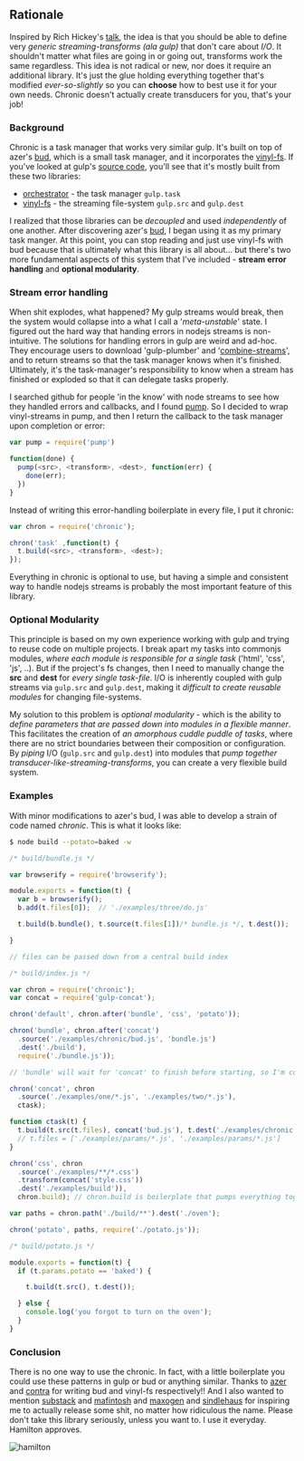 ## Rationale

Inspired by Rich Hickey's [talk](https://www.youtube.com/watch?v=6mTbuzafcII), the idea is that you should be able to define very *generic streaming-transforms (ala gulp)* that don't care about *I/O*. It shouldn't matter what files are going in or going out, transforms work the same regardless. This idea is not radical or new, nor does it require an additional library. It's just the glue holding everything together that's modified *ever-so-slightly* so you can **choose** how to best use it for your own needs. Chronic doesn't actually create transducers for you, that's your job!

### Background

Chronic is a task manager that works very similar gulp. It's built on top of azer's [bud](https://github.com/azer/bud), which is a small task manager, and it incorporates the [vinyl-fs](https://github.com/wearefractal/vinyl-fs). If you've looked at gulp's [source code](https://github.com/gulpjs/gulp/blob/master/index.js), you'll see that it's mostly built from these two libraries:

* [orchestrator](https://github.com/orchestrator/orchestrator) - the task manager `gulp.task`
* [vinyl-fs](https://github.com/wearefractal/vinyl-fs) - the streaming file-system `gulp.src` and `gulp.dest`

I realized that those libraries can be *decoupled* and used *independently* of one another. After discovering azer's [bud](https://github.com/azer/bud), I began using it as my primary task manger. At this point, you can stop reading and just use vinyl-fs with bud because that is ultimately what this library is all about... but there's two more fundamental aspects of this system that I've included - **stream error handling** and **optional modularity**.

### Stream error handling

When shit explodes, what happened? My gulp streams would break, then the system would collapse into a what I call a '*meta-unstable*' state. I figured out the hard way that handing errors in nodejs streams is non-intuitive. The solutions for handling errors in gulp are weird and ad-hoc. They encourage users to download 'gulp-plumber' and '[combine-streams](https://github.com/gulpjs/gulp/blob/master/docs/recipes/combining-streams-to-handle-errors.md)', and to return streams so that the task manager knows when it's finished. Ultimately, it's the task-manager's responsibility to know when a stream has finished or exploded so that it can delegate tasks properly.

I searched github for people 'in the know' with node streams to see how they handled errors and callbacks, and I found [pump](https://github.com/mafintosh/pump). So I decided to wrap vinyl-streams in pump, and then I return the callback to the task manager upon completion or error:

```js
var pump = require('pump')

function(done) {
  pump(<src>, <transform>, <dest>, function(err) {
    done(err);
  })
}
```

Instead of writing this error-handling boilerplate in every file, I put it chronic:

```js
var chron = require('chronic');

chron('task' ,function(t) {
  t.build(<src>, <transform>, <dest>);
});
```

 Everything in chronic is optional to use, but having a simple and consistent way to handle nodejs streams is probably the most important feature of this library.

### Optional Modularity

This principle is based on my own experience working with gulp and trying to reuse code on multiple projects. I break apart my tasks into commonjs modules, *where each module is responsible for a single task* ('html', 'css', 'js', ..). But if the project's fs changes, then I need to manually change the **src** and **dest** for *every single task-file*. I/O is inherently coupled with gulp streams via `gulp.src` and `gulp.dest`, making it *difficult to create reusable modules* for changing file-systems.

My solution to this problem is *optional modularity* - which is the ability to *define parameters that are passed down into modules in a flexible manner*. This facilitates the creation of *an amorphous cuddle puddle of tasks*, where there are no strict boundaries between their composition or configuration. By *piping* I/O (`gulp.src` and `gulp.dest`) into modules that *pump together transducer-like-streaming-transforms*, you can create a very flexible build system.

### Examples

With minor modifications to azer's bud, I was able to develop a strain of code named *chronic*. This is what it looks like:

```bash
$ node build --potato=baked -w
```

```js
/* build/bundle.js */

var browserify = require('browserify');

module.exports = function(t) {
  var b = browserify();
  b.add(t.files[0]);  // './examples/three/do.js'

  t.build(b.bundle(), t.source(t.files[1])/* bundle.js */, t.dest());

}

// files can be passed down from a central build index

```


```js
/* build/index.js */

var chron = require('chronic');
var concat = require('gulp-concat');

chron('default', chron.after('bundle', 'css', 'potato'));

chron('bundle', chron.after('concat')
  .source('./examples/chronic/bud.js', 'bundle.js')
  .dest('./build'),
  require('./bundle.js'));

// 'bundle' will wait for 'concat' to finish before starting, so I'm confident "chronic/bud.js" exists.

chron('concat', chron
  .source('./examples/one/*.js', './examples/two/*.js'),
  ctask);

function ctask(t) {
  t.build(t.src(t.files), concat('bud.js'), t.dest('./examples/chronic'));
  // t.files = ['./examples/params/*.js', './examples/params/*.js']
}

chron('css', chron
  .source('./examples/**/*.css')
  .transform(concat('style.css'))
  .dest('./examples/build')),
  chron.build); // chron.build is boilerplate that pumps everything together

var paths = chron.path('./build/**').dest('./oven');

chron('potato', paths, require('./potato.js'));
```

```js
/* build/potato.js */

module.exports = function(t) {
  if (t.params.potato == 'baked') {

    t.build(t.src(), t.dest());

  } else {
    console.log('you forgot to turn on the oven');
  }
}
```


### Conclusion

There is no one way to use the chronic. In fact, with a little boilerplate you could use these patterns in gulp or bud or anything similar. Thanks to [azer](https://github.com/azer) and [contra](https://github.com/contra) for writing bud and vinyl-fs respectively!! And I also wanted to mention [substack](https://github.com/substack) and [mafintosh](https://github.com/mafintosh) and [maxogen](https://github.com/maxogden) and [sindlehaus](https://github.com/sindresorhus) for inspiring me to actually release some shit, no matter how ridiculous the name. Please don't take this library seriously, unless you want to. I use it everyday. Hamilton approves.

![hamilton](https://github.com/codingalchemy/chronic/blob/master/hamilton.JPG)

